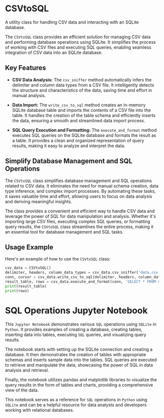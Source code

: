 # CSVtoSQL

A utility class for handling CSV data and interacting with an SQLite database.

The `CSVtoSQL` class provides an efficient solution for managing CSV data and performing database operations using SQLite. It simplifies the process of working with CSV files and executing SQL queries, enabling seamless integration of CSV data into an SQLite database.

## Key Features

- **CSV Data Analysis:** The `csv_sniffer` method automatically infers the delimiter and column data types from a CSV file. It intelligently detects the structure and characteristics of the data, saving time and effort in manual analysis.

- **Data Import:** The `write_csv_to_sql` method creates an in-memory SQLite database table and imports the contents of a CSV file into the table. It handles the creation of the table schema and efficiently inserts the data, ensuring a smooth and streamlined data import process.

- **SQL Query Execution and Formatting:** The `execute_and_format` method executes SQL queries on the SQLite database and formats the result as a table. It provides a clean and organized representation of query results, making it easy to analyze and interpret the data.

## Simplify Database Management and SQL Operations

The `CSVtoSQL` class simplifies database management and SQL operations related to CSV data. It eliminates the need for manual schema creation, data type inference, and complex import processes. By automating these tasks, it saves valuable time and effort, allowing users to focus on data analysis and deriving meaningful insights.

The class provides a convenient and efficient way to handle CSV data and leverage the power of SQL for data manipulation and analysis. Whether it's importing large CSV files, executing complex SQL queries, or formatting query results, the `CSVtoSQL` class streamlines the entire process, making it an essential tool for database management and SQL tasks.

## Usage Example

Here's an example of how to use the `CSVtoSQL` class:

```python
csv_data = CSVtoSQL()
delimiter, headers, column_data_types = csv_data.csv_sniffer('data.csv')
conn, cursor = csv_data.write_csv_to_sql(delimiter, headers, column_data_types, 'my_table', 'data.csv')
result_table, rows = csv_data.execute_and_format(conn, 'SELECT * FROM my_table')
print(result_table)
print(rows)
```

# SQL Operations Jupyter Notebook
This `Jupyter Notebook` demonstrates various `SQL` operations using `SQLite` in `Python`. It provides examples of creating a database, creating tables, inserting data into tables, executing `SQL` queries, and visualizing query results.

The notebook starts with setting up the SQLite connection and creating a database. It then demonstrates the creation of tables with appropriate schemas and inserts sample data into the tables. SQL queries are executed to retrieve and manipulate the data, showcasing the power of SQL in data analysis and retrieval.

Finally, the notebook utilizes pandas and matplotlib libraries to visualize the query results in the form of tables and charts, providing a comprehensive view of the data.

This notebook serves as a reference for `SQL` operations in `Python` using `SQLite` and can be a helpful resource for data analysts and developers working with relational databases.
